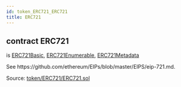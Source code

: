 ```yaml
---
id: token_ERC721_ERC721
title: ERC721
---
```


<div class="contract-doc"><div class="contract"><h2 class="contract-header"><span class="contract-kind">contract</span> ERC721</h2><p class="base-contracts"><span>is</span> <a href="token_ERC721_ERC721Basic.html">ERC721Basic</a><span>, </span><a href="token_ERC721_ERC721_ERC721Enumerable.html">ERC721Enumerable</a><span>, </span><a href="token_ERC721_ERC721_ERC721Metadata.html">ERC721Metadata</a></p><p class="description">See https://github.com/ethereum/EIPs/blob/master/EIPS/eip-721.md.</p><div class="source">Source: <a href="https://github.com/OpenZeppelin/zeppelin-solidity/blob/v1.10.0/contracts/token/ERC721/ERC721.sol" target="_blank">token/ERC721/ERC721.sol</a></div></div></div>
